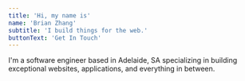```yaml
---
title: 'Hi, my name is'
name: 'Brian Zhang'
subtitle: 'I build things for the web.'
buttonText: 'Get In Touch'
---
```


I'm a software engineer based in Adelaide, SA specializing in building exceptional websites, applications, and everything in between.
